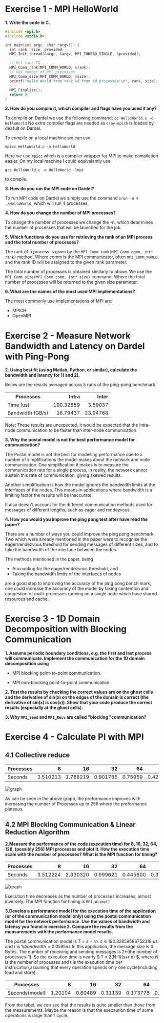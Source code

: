 # Exercise 1 - MPI HelloWorld

**1. Write the code in C.**

```c
#include <mpi.h>
#include <stdio.h>

int main(int argc, char *argv[]) {
  int rank, size, provided;
  MPI_Init_thread(&argc, &argv, MPI_THREAD_SINGLE, &provided);

  // Get rank ID
  MPI_Comm_rank(MPI_COMM_WORLD, &rank);
  // Get number of MPI processes
  MPI_Comm_size(MPI_COMM_WORLD, &size);
  printf("Hello World from rank %d from %d processes!\n", rank, size);

  MPI_Finalize();
  return 0;
}
```

**2. How do you compile it, which compiler and flags have you used if any?** 

To compile on Dardel we use the following command: `cc HelloWorld.c -o HelloWorld`
No extra compiler flags are needed as `cray-mpich` is loaded by deafult on Dardel.

To compile on a local machine we can use 

```
mpicc HelloWorld.c -o HelloWorld
```

Here we use `mpicc` which is a compiler wrapper for MPI to make compilation easier. 
On my local machine I could equivelantly use 

```
gcc HelloWorld.c -o HelloWorld -lmpi
```

to compile.

**3. How do you run the MPI code on Dardel?**

To run MPI code on Dardel we simply use the command `srun -n 4 ./HelloWorld`, which 
will run 4 processes.

**4. How do you change the number of MPI processes?**

To change the number of processes we change the -n, which determines the number of 
processes that will be launched for the job. 

**5. Which functions do you use for retrieving the rank of an MPI process and the total number of processes?**

The rank of a process is given by the `MPI_Comm_rank(MPI_Comm comm, int* rank)` method.
Where comm is the MPI communicator, often `MPI_COMM_WORLD`, and the rank ID will be assigned 
to the given rank parameter. 

The total number of processes is obtained similarly to above. We use the 
`MPI_Comm_size(MPI_Comm comm, int* size)` command. Where the total number of processes will be returned to the 
given size parameter. 

**6. What are the names of the most used MPI implementations?**

The most commonly use implementations of MPI are:

- MPICH 
- OpenMPI

# Exercise 2 - Measure Network Bandwidth and Latency on Dardel with Ping-Pong

**2. Using best fit (using Matlab, Python, or similar), calculate the bandwidth and latency for 1) and 2).**

Below are the results averaged across 5 runs of the ping-pong benchmark.  

| Processes |Intra           |Inter |
|----------|----------------:|-----:|
|Time (us)      |  190.32859 | 3.59037 |
|Bandwidth  (GB/s) | 16.79437 | 23.94768 |

<!--Bandwidth of intra-communication:   16.7943784650487 GB/s \-->
<!--Latency of intra-communication:     190.32859586752318 us-->

<!--Bandwidth of inter-communication:   23.94768412896673 GB/s \-->
<!--Latency of inter-communication:     3.5903784765432594 us-->

Note: These results are unexpected, it would be expected that the intra-node 
communication to be faster than inter-node communication. 

**3. Why the postal model is not the best performance model for communication?**
    
<!--The postal model makes a number of simplifications which introduce inaccuracies, -->
<!--such simplifications are that it measures the communication rate for a single -->
<!--process, where in reality a network cannot sustain this rate. It ignores the interface-->
<!--between nodes, as well as some other network considerations such as contention and topology. -->
<!--Postal doesn't account for the different methods MPI implements for sending messages of -->
<!--different sizes. -->

The Postal model is not the best for modelling performance due to a number of 
simplifications the model makes about the network and node communication. One 
simplification it makes is to measure the communication rate for a single process, 
in reality, the network cannot sustain this rate of communication, giving skewed 
results. 

Another simplification is how the model ignores the bandwidth limits at the interfaces 
of the nodes. This means in applications where bandwidth is a limiting factor 
the results will be inaccurate.

It also doesn't account for the different communication methods used for 
messages of different lengths, such as eager and rendezvous. 

**4. How you would you improve the ping pong test after have read the paper?**

There are a number of ways you could improve the ping pong benchmark. 
Two which were already mentioned in the paper were to recognise the eager/rendezvous 
threshold for sending messages of different sizes, and to take the bandwidth of 
the interface between the nodes. 

The methods mentioned in the paper, being

- Accounting for the eager/rendezvous threshold, and 
- Taking the bandwidth limits of the interfaces of nodes 

are a good step to improving the accuracy of the ping pong bench mark, one could
increase the accuracy of the model by taking contention and congestion of multi-processes running on a single node 
which have shared resources and cache.

# Exercise 3 - 1D Domain Decomposition with Blocking Communication

**1. Assume periodic boundary conditions, e.g. the first and last process will communicate. Implement the communication for the 1D domain decomposition using**

* MPI blocking point-to-point communication. 

* MPI non-blocking point-to-point communication. 

**2. Test the results by checking the correct values are on the ghost cells and the derivative of sin(x) on the edges of the domain is correct (the derivative of sin(x) is cos(x)). Show that your code produce the correct results (especially at the ghost cells).**

**3. Why ```MPI_Send``` and ```MPI_Recv``` are called "blocking "communication?**


# Exercise 4 - Calculate PI with MPI

## 4.1 Collective reduce 

| Processes |        8 |       16 |       32 |      64 |     128 |      256 |      384 |
|-----------|---------:|---------:|---------:|--------:|--------:|---------:|---------:|
| Seconds   | 3.510213 | 1.788219 | 0.901785 | 0.75959 | 0.42112 | 0.140007 | 0.142021 |


![graph](task4/mpi_reduce_graph.png)

As can be seen in the above graph, the preformance improves with increasing the number of Processes
up to 256 where the preformance plateaus. 
## 4.2 MPI Blocking Communication & Linear Reduction Algorithm 

**2.Measure the performance of the code (execution time) for 8, 16, 32, 64, 128, (possibly 256) MPI processes and plot it. How the execution time scale with the number of processes? What is the MPI function for timing?**

| Processes |        8 |       16 |       32 |      64 |     128 |      256 |
|-----------|---------:|---------:|---------:|--------:|--------:|---------:|
| Seconds   | 3.512224 | 2.330320 | 0.999621 | 0.445600 | 0.326196 | 0.340048 |


![graph](task4/blocking.png)

Execution time decreases as the number of processes increases, almost inversely.
The MPI function for timing is ```MPI_Wtime()```

**3.Develop a performance model for the execution time of the application (or of the communication model only) using the postal communication model for the network performance. Use the values of bandwidth and latency you found in exercise 2. Compare the results from the measurements with the performance model results.**

The postal communication model is $T=s+r n$. s is 190.32859586752318 us and r is $1/bandwidth =0.0595 ns$
In this application, the message size is 4 Bytes. The number of receiving and sending messages is 2*(the number of processes-1).  So the execution time is nearly 
$ T = 2(N-1)(s+r n) $, 
where $N$ is the number of processes and t is the execution time per instrucation,assuming that every operation spends only one cycle(including load and store).

| Processes |        8 |       16 |       32 |      64 |     128 |      256 |
|-----------|---------:|---------:|---------:|--------:|--------:|---------:|
| Seconds(model)   | 1.20104 | 0.60489 | 0.31139 | 0.173778 | 0.123242 | 0.134517 |


From the tabel, we can see that the results is quite smaller than those from the measurements. Maybe the reason is that the execaution time of some operations is large than  1 cycle.
